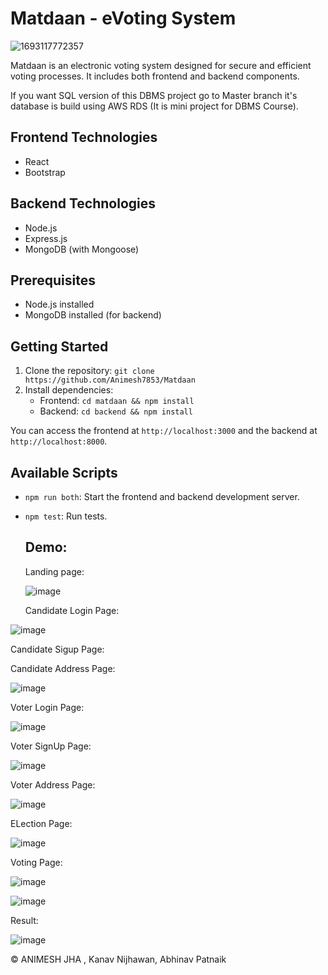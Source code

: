 # Matdaan - eVoting System


![1693117772357](https://github.com/Animesh7853/Matdaan/assets/114354311/453b508c-0dd3-4d70-96fe-b040122bb9cd)


Matdaan is an electronic voting system designed for secure and efficient voting processes. It includes both frontend and backend components.

If you want SQL version of this DBMS project go to Master branch it's database is build using AWS RDS (It is mini project for DBMS Course).

## Frontend Technologies
- React
- Bootstrap

## Backend Technologies
- Node.js
- Express.js
- MongoDB (with Mongoose)

## Prerequisites
- Node.js installed
- MongoDB installed (for backend)

## Getting Started
1. Clone the repository: `git clone https://github.com/Animesh7853/Matdaan`
2. Install dependencies:
   - Frontend: `cd matdaan && npm install`
   - Backend: `cd backend && npm install`


You can access the frontend at `http://localhost:3000` and the backend at `http://localhost:8000`.

## Available Scripts
- `npm run both`: Start the frontend and backend development server.

- `npm test`: Run tests.

  ## Demo:
  Landing page:

  ![image](https://github.com/Animesh7853/Matdaan/assets/114354311/fc5adfa4-b661-466e-b7c2-99edda035907)


  Candidate Login Page:
  
![image](https://github.com/Animesh7853/Matdaan/assets/114354311/71b5953e-7113-4db7-b8c6-0c4cd99628ea)

  Candidate Sigup Page:
  

  Candidate Address Page:
  
  ![image](https://github.com/Animesh7853/Matdaan/assets/114354311/a3cd409c-0578-42fa-9d32-724059f3170a)


  Voter Login Page:

  ![image](https://github.com/Animesh7853/Matdaan/assets/114354311/59003a39-5241-4a96-816b-4bba2433d624)


  Voter SignUp Page:
  
  ![image](https://github.com/Animesh7853/Matdaan/assets/114354311/baadde30-5b2f-4a5f-85bd-e5da440f6c37)


  Voter Address Page:

   ![image](https://github.com/Animesh7853/Matdaan/assets/114354311/68dd34f0-5e5d-4445-814f-f5512f9fa4bb)


  ELection Page:

  ![image](https://github.com/Animesh7853/Matdaan/assets/114354311/287e61d9-aa29-43df-a715-87a2a8db35d5)


  Voting Page:
  
  ![image](https://github.com/Animesh7853/Matdaan/assets/114354311/998cf04f-f61b-41f9-841d-1123b8580ece)

  ![image](https://github.com/Animesh7853/Matdaan/assets/114354311/932b6bc9-0bb9-4504-8132-368903df785a)

   Result:
   
   ![image](https://github.com/Animesh7853/Matdaan/assets/114354311/57bdd9f5-1291-43f4-9fcd-b1b38a3ad7f0)



© ANIMESH JHA , Kanav Nijhawan, Abhinav Patnaik
